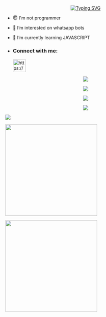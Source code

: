 ## <!-- Typing SVG -->
<p align="center">
    <a href="https://github.com/SenuBoy">
        <img align="center"
        src="https://readme-typing-svg.herokuapp.com/?size=30&width=500&lines=HI!!+I+am+Senu%20+%20Boy+..."
            alt="Typing SVG"
        />
    </a>
</p>                                
 





- 😇 I'm not programmer
 
- 👀 I’m interested on whatsapp bots

- 🌱 I’m currently learning JAVASCRIPT
- <h3 align="left">Connect with me:</h3><p>   <a href="https://wa.me/+94753420144" target="blank"><img align="center" src="https://i.ibb.co/9GmJFS1/md-5b321c98efaa6.jpg" alt="https://wa.me/+94753420144" height="40" width="40" /></a>
</p>



 <p align="center"> <a href="https://github.com/SenuBoy/SenuBoy"><img src="https://github-profile-trophy.vercel.app/?username=sanuwaofficial&no-bg=true&no-frame=false&theme=algolia"></a></p>

<p align="center"> <a href="https://github.com/SenuBoy/SenuBoy"><img  src="http://github-readme-streak-stats.herokuapp.com?user=SenuBoy&theme=github-dark-blue&hide_border=false&background=DDD9DA00&stroke=00AEFF&fire=00AEFF&ring=00AEFF&currStreakNum=00AEFF&currStreakLabel=00AEFF&sideLabels=00AEFF&dates=00AEFF&sideNums=00AEFF"></a></p>
<p align="center"> <a href="https://github.com/SenuBoy/SenuBoy"><img src="https://github-readme-stats.vercel.app/api?username=SenuBoy&theme=algolia&bg_color=DDD9DA00&text_color=00AEFF&show_icons=TRUE&icon_color=00AEFF" > </a> </p>
<p align="center"> <a href="https://github.com/SenuBoy/SenuBoy"><img src="https://github-readme-stats.vercel.app/api/top-langs/?username=SenuBoy&hide=css,html&theme=algolia&bg_color=DDD9DA00&text_color=00AEFF" > </a> </p>

[![](https://visitcount.itsvg.in/api?id=SenuBoy&icon=7&color=0)](https://visitcount.itsvg.in)

  <a href="https://github.com/SenuBoy/Queen-Melissa-Beta"><img width="288" src="https://denvercoder1-github-readme-stats.vercel.app/api/pin/?username=SenuBoy&repo=Queen-Melissa-Beta&theme=chartreuse-dark&icon_color=0000e6&title_color=ff0000&bg_color=11ff11&text_color=ffffff&disable_animations=false"></a>
  
  <a href="https://github.com/SenuBoy/Queen-Melissa-Beta-2.0v"><img width="288" src="https://denvercoder1-github-readme-stats.vercel.app/api/pin/?username=SenuBoy&repo=Queen-Melissa-Beta&theme=chartreuse-dark&icon_color=0000e6&title_color=ff0000&bg_color=11ff11&text_color=ffffff&disable_animations=false"></a>
